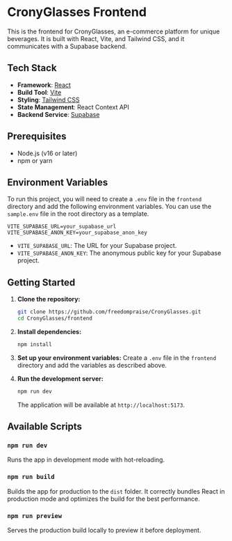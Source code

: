 # CronyGlasses Frontend

This is the frontend for CronyGlasses, an e-commerce platform for unique beverages. It is built with React, Vite, and Tailwind CSS, and it communicates with a Supabase backend.

## Tech Stack

- **Framework**: [React](https://reactjs.org/)
- **Build Tool**: [Vite](https://vitejs.dev/)
- **Styling**: [Tailwind CSS](https://tailwindcss.com/)
- **State Management**: React Context API
- **Backend Service**: [Supabase](https://supabase.io/)

## Prerequisites

- Node.js (v16 or later)
- npm or yarn

## Environment Variables

To run this project, you will need to create a `.env` file in the `frontend` directory and add the following environment variables. You can use the `sample.env` file in the root directory as a template.

```
VITE_SUPABASE_URL=your_supabase_url
VITE_SUPABASE_ANON_KEY=your_supabase_anon_key
```

- `VITE_SUPABASE_URL`: The URL for your Supabase project.
- `VITE_SUPABASE_ANON_KEY`: The anonymous public key for your Supabase project.

## Getting Started

1.  **Clone the repository:**
    ```bash
    git clone https://github.com/freedompraise/CronyGlasses.git
    cd CronyGlasses/frontend
    ```

2.  **Install dependencies:**
    ```bash
    npm install
    ```

3.  **Set up your environment variables:**
    Create a `.env` file in the `frontend` directory and add the variables as described above.

4.  **Run the development server:**
    ```bash
    npm run dev
    ```
    The application will be available at `http://localhost:5173`.

## Available Scripts

### `npm run dev`

Runs the app in development mode with hot-reloading.

### `npm run build`

Builds the app for production to the `dist` folder. It correctly bundles React in production mode and optimizes the build for the best performance.

### `npm run preview`

Serves the production build locally to preview it before deployment.

